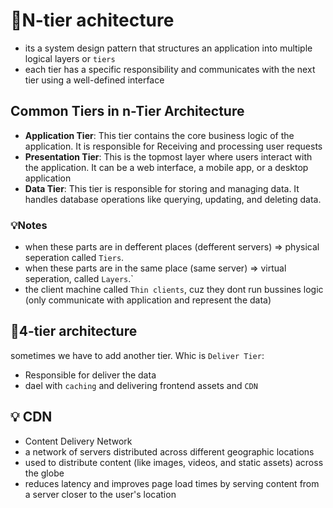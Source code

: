 # 📑N-tier achitecture 
- its a system design pattern that structures an application into multiple logical layers or `tiers`
- each tier has a specific responsibility and communicates with the next tier using a well-defined interface

## Common Tiers in n-Tier Architecture
- **Application Tier**: This tier contains the core business logic of the application. It is responsible for Receiving and processing user requests
- **Presentation Tier**: This is the topmost layer where users interact with the application. It can be
a web interface, a mobile app, or a desktop application
- **Data Tier**: This tier is responsible for storing and managing data. It handles database operations like querying, updating, and deleting data.

### 💡Notes
- when these parts are in defferent places (defferent servers) => physical seperation  called `Tiers`.
- when these parts are in the same place (same server) => virtual seperation, called `Layers`.`
- the client machine called `Thin clients`, cuz they dont run bussines logic (only communicate with application and represent the data)

## 📑4-tier architecture
sometimes we have to add another tier. Whic is `Deliver Tier`:
- Responsible for deliver the data
- dael with `caching` and delivering frontend assets and `CDN`

## 💡 CDN
- Content Delivery Network
- a network of servers distributed across different geographic locations
- used to distribute content (like images, videos, and static assets) across the globe
- reduces latency and improves page load times by serving content from a server closer to the user's location